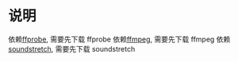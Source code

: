 # 说明

依赖[ffprobe](https://ffmpeg.org/download.html), 需要先下载 ffprobe
依赖[ffmpeg](https://ffmpeg.org/download.html), 需要先下载 ffmpeg
依赖[soundstretch](http://www.surina.net/soundtouch/), 需要先下载 soundstretch
